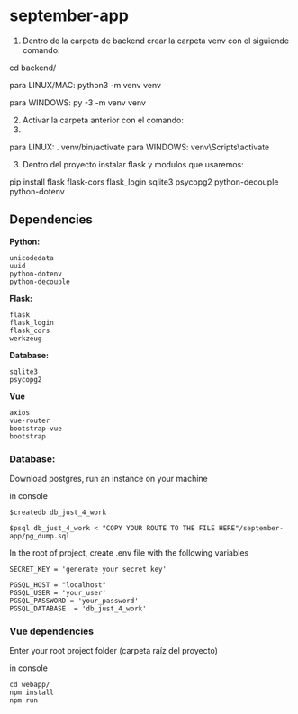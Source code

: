 # september-app
1) Dentro de la carpeta de backend crear la carpeta venv con el siguiende comando:

cd backend/ 

para LINUX/MAC: python3 -m venv venv

para WINDOWS: py -3 -m venv venv

2) Activar la carpeta anterior con el comando:
3) 
para LINUX: . venv/bin/activate
para WINDOWS: venv\Scripts\activate

3) Dentro del proyecto instalar flask y modulos que usaremos:

pip install flask flask-cors flask_login sqlite3 psycopg2 python-decouple python-dotenv


Dependencies
------------

**Python:**

    unicodedata
    uuid
    python-dotenv
    python-decouple


**Flask:**

    flask
    flask_login
    flask_cors
    werkzeug

**Database:**

    sqlite3
    psycopg2

**Vue**

    axios
    vue-router
    bootstrap-vue
    bootstrap



<h3>Database:</h3>

Download postgres, run an instance on your machine

in console

    $createdb db_just_4_work 

    $psql db_just_4_work < "COPY YOUR ROUTE TO THE FILE HERE"/september-app/pg_dump.sql

    


In the root of project, create .env file with the following variables

    SECRET_KEY = 'generate your secret key'

    PGSQL_HOST = "localhost"
    PGSQL_USER = 'your_user'
    PGSQL_PASSWORD = 'your_password'
    PGSQL_DATABASE  = 'db_just_4_work'

<h3>Vue dependencies</h3>

Enter your root project folder  (carpeta raíz del proyecto)


in console 

    cd webapp/ 
    npm install 
    npm run 